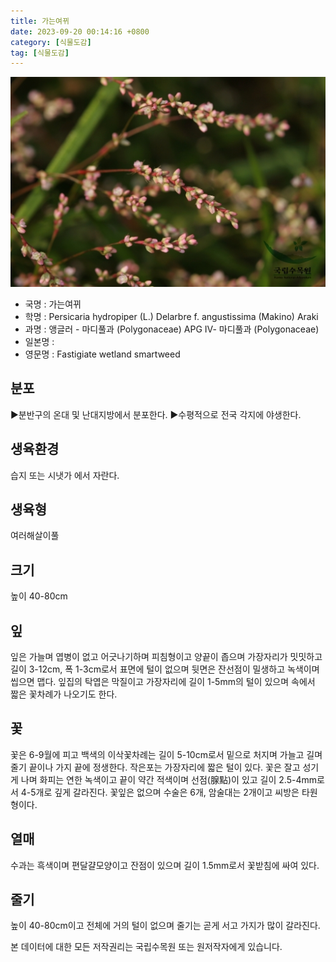 ```yaml
---
title: 가는여뀌
date: 2023-09-20 00:14:16 +0800
category: [식물도감]
tag: [식물도감]
---
```




![가는여뀌](/assets/img/fileUpload/plants/basic/Polygonaceae/Persicaria/18996/18996_2_th2.jpg)
- 국명 : 가는여뀌
- 학명 : Persicaria hydropiper (L.) Delarbre f. angustissima (Makino) Araki
- 과명 : 앵글러 - 마디풀과 (Polygonaceae) APG Ⅳ- 마디풀과 (Polygonaceae)
- 일본명 : 
- 영문명 : Fastigiate wetland smartweed


## 분포
▶분반구의 온대 및 난대지방에서 분포한다. 
▶수평적으로 전국 각지에 야생한다.
## 생육환경
습지 또는 시냇가 에서 자란다.
## 생육형
여러해살이풀 
## 크기
높이 40-80cm
## 잎
잎은 가늘며 엽병이 없고 어긋나기하며 피침형이고 양끝이 좁으며 가장자리가 밋밋하고 길이 3-12cm, 폭 1-3cm로서 표면에 털이 없으며 뒷면은 잔선점이 밀생하고 녹색이며 씹으면 맵다. 잎집의 탁엽은 막질이고 가장자리에 길이 1-5mm의 털이 있으며 속에서 짧은 꽃차례가 나오기도 한다.
## 꽃
꽃은 6-9월에 피고 백색의 이삭꽃차례는 길이 5-10cm로서 밑으로 처지며 가늘고 길며 줄기 끝이나 가지 끝에 정생한다. 작은포는 가장자리에 짧은 털이 있다. 꽃은 잘고 성기게 나며 화피는 연한 녹색이고 끝이 약간 적색이며 선점(腺點)이 있고 길이 2.5-4mm로서 4-5개로 깊게 갈라진다. 꽃잎은 없으며 수술은 6개, 암술대는 2개이고 씨방은 타원형이다.
## 열매
수과는 흑색이며 편달걀모양이고 잔점이 있으며 길이 1.5mm로서 꽃받침에 싸여 있다.
## 줄기
높이 40-80cm이고 전체에 거의 털이 없으며 줄기는 곧게 서고 가지가 많이 갈라진다.






본 데이터에 대한 모든 저작권리는 국립수목원 또는 원저작자에게 있습니다.

